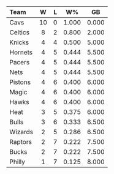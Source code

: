 | Team                             |  W  |  L  |  W%   |  GB   |
|:---------------------------------|:---:|:---:|:-----:|:-----:|
| [](/r/clevelandcavs) Cavs        | 10  |  0  | 1.000 | 0.000 |
| [](/r/bostonceltics) Celtics     |  8  |  2  | 0.800 | 2.000 |
| [](/r/nyknicks) Knicks           |  4  |  4  | 0.500 | 5.000 |
| [](/r/charlottehornets) Hornets  |  4  |  5  | 0.444 | 5.500 |
| [](/r/pacers) Pacers             |  4  |  5  | 0.444 | 5.500 |
| [](/r/gonets) Nets               |  4  |  5  | 0.444 | 5.500 |
| [](/r/detroitpistons) Pistons    |  4  |  6  | 0.400 | 6.000 |
| [](/r/orlandomagic) Magic        |  4  |  6  | 0.400 | 6.000 |
| [](/r/atlantahawks) Hawks        |  4  |  6  | 0.400 | 6.000 |
| [](/r/heat) Heat                 |  3  |  5  | 0.375 | 6.000 |
| [](/r/chicagobulls) Bulls        |  3  |  6  | 0.333 | 6.500 |
| [](/r/washingtonwizards) Wizards |  2  |  5  | 0.286 | 6.500 |
| [](/r/torontoraptors) Raptors    |  2  |  7  | 0.222 | 7.500 |
| [](/r/mkebucks) Bucks            |  2  |  7  | 0.222 | 7.500 |
| [](/r/sixers) Philly             |  1  |  7  | 0.125 | 8.000 |